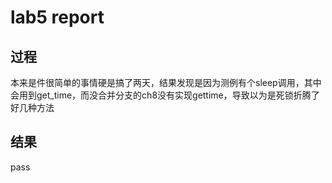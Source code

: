 # lab5 report

## 过程

本来是件很简单的事情硬是搞了两天，结果发现是因为测例有个sleep调用，其中会用到get_time，而没合并分支的ch8没有实现gettime，导致以为是死锁折腾了好几种方法

## 结果

pass